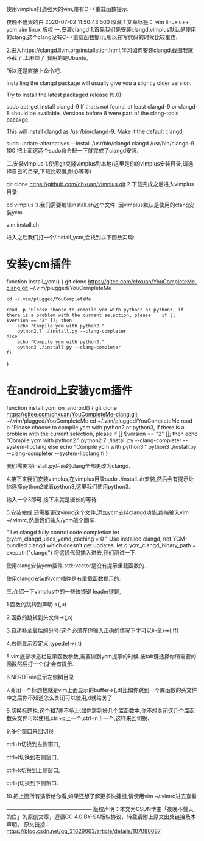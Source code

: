 使用vimplus打造强大的vim,带有C++重载函数提示.

夜晚不懂天的白 2020-07-02 11:50:43  500  收藏 1
文章标签： vim linux c++ ycm vim linux
版权
一.安装clangd
1.首先我们先安装clangd,vimplus默认是使用的clang,这个clang没有C++重载函数提示,所以在写代码的时候比较蛋疼.

2.进入https://clangd.llvm.org/installation.html,学习如何安装clangd.截图我就不截了,太麻烦了.我用的是Ubuntu,

所以还是直接上命令吧.

Installing the clangd package will usually give you a slightly older version.

Try to install the latest packaged release (9.0):

sudo apt-get install clangd-9
If that’s not found, at least clangd-9 or clangd-8 should be available. Versions before 8 were part of the clang-tools pacakge.

This will install clangd as /usr/bin/clangd-9. Make it the default clangd:

sudo update-alternatives --install /usr/bin/clangd clangd /usr/bin/clangd-9 100
 把上面这两个sudo命令敲一下就完成了clangd安装.

二.安装vimplus
1.使用git克隆vimplus到本地(这里是你的vimplus安装目录,请选择自己的目录,下载比较慢,耐心等等)

git clone https://github.com/chxuan/vimplus.git
2.下载完成之后进入vimplus目录:

cd vimplus
3.我们需要编辑install.sh这个文件. 因vimplus默认是使用的clang安装ycm

vim install.sh

进入之后我们打一个/install_ycm,会找到以下函数实现:
# 安装ycm插件
function install_ycm()
{
    git clone https://gitee.com/chxuan/YouCompleteMe-clang.git ~/.vim/plugged/YouCompleteMe

    cd ~/.vim/plugged/YouCompleteMe
     
    read -p "Please choose to compile ycm with python2 or python3, if there is a problem with the current selection, please    if [[ $version == "2" ]]; then                                                                                         
        echo "Compile ycm with python2."
        python2.7 ./install.py --clang-completer
    else
        echo "Compile ycm with python3."
        python3 ./install.py --clang-completer
    fi  
}
# 在android上安装ycm插件
function install_ycm_on_android()
{
    git clone https://gitee.com/chxuan/YouCompleteMe-clang.git ~/.vim/plugged/YouCompleteMe
    cd ~/.vim/plugged/YouCompleteMe
    read -p "Please choose to compile ycm with python2 or python3, if there is a problem with the current selection, please    if [[ $version == "2" ]]; then
        echo "Compile ycm with python2."
        python2.7 ./install.py --clang-completer --system-libclang
    else
        echo "Compile ycm with python3."
        python3 ./install.py --clang-completer --system-libclang
    fi
}

我们需要将install.py后面的clang全部更改为clangd.

4.接下来我们安装vimplus,在vimplus目录sudo ./install.sh安装,然后会有提示让你选择python2或者python3,这里我们使用python3.

输入一个3即可.接下来就是漫长的等待.

5.安装完成.还需要更改vimrc这个文件,添加ycm支持clangd功能,终端输入vim ~/.vimrc,然后我们输入/ycm敲个回车.



" Let clangd fully control code completion
let g:ycm_clangd_uses_ycmd_caching = 0
" Use installed clangd, not YCM-bundled clangd which doesn't get updates.
let g:ycm_clangd_binary_path = exepath("clangd")
 将这段代码插入进去,我们测试一下.

使用clang安装ycm插件.std::vector是没有提示重载函数的.



使用clangd安装的ycm插件是有重载函数提示的.

 

三.介绍一下vimplus中的一些快捷键
leader键是,

1.函数的跳转到声明->(,u)

2.函数的跳转到头文件->(,o)

3.自动补全最后的分号(这个必须在你输入正确的情况下才可以补全)->(,ff)

4,右侧显示宏定义,typedef->(,t)

5.vim底部状态栏显示函数参数,需要做到ycm提示的时候,按tab键选择你所需要的函数然后打一个(才会有提示.

6.NERDTree显示左侧树目录

7.关闭一个标题栏就是vim上面显示的buffer->(,d)比如你跳到一个库函数的头文件中之后你不知道怎么关闭可以使用,d就给关了

8.切换标题栏,这个和7差不多,比如你跳到好几个库函数中,你不想关闭这几个库函数头文件可以使用,ctrl+p上一个,ctrl+n下一个,这样来回切换.

9,多个窗口来回切换

ctrl+h切换到左侧窗口,

ctrl+l切换到右侧窗口,

ctrl+k切换到上侧窗口,

ctrl+j切换到下侧窗口.

10.把上面所有演示给你看,如果还想了解更多快捷键,请使用vim ~/.vimrc进去查看



————————————————
版权声明：本文为CSDN博主「夜晚不懂天的白」的原创文章，遵循CC 4.0 BY-SA版权协议，转载请附上原文出处链接及本声明。
原文链接：https://blog.csdn.net/qq_31629063/article/details/107080087